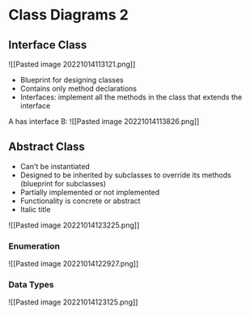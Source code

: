 # Class Diagrams 2

## Interface Class

![[Pasted image 20221014113121.png]]
- Blueprint for designing classes
- Contains only method declarations
- Interfaces: implement all the methods in the class that extends the interface

A has interface B:
![[Pasted image 20221014113826.png]]

## Abstract Class

- Can't be instantiated
- Designed to be inherited by subclasses to override its methods (blueprint for subclasses)
- Partially implemented or not implemented
- Functionality is concrete or abstract
- Italic title

![[Pasted image 20221014123225.png]]

### Enumeration
![[Pasted image 20221014122927.png]]


### Data Types
![[Pasted image 20221014123125.png]]